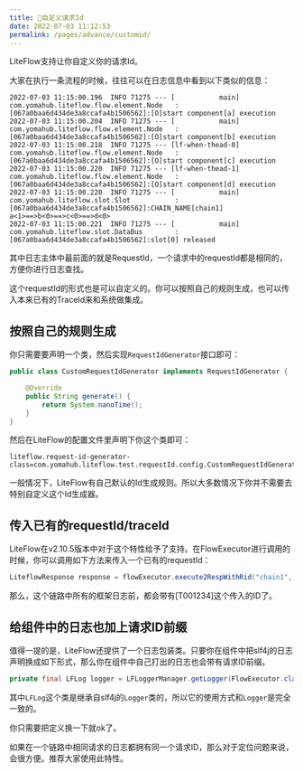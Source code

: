 ```yaml
---
title: 🧁自定义请求Id
date: 2022-07-03 11:12:53
permalink: /pages/advance/customid/
---
```


LiteFlow支持让你自定义你的请求Id。

大家在执行一条流程的时候，往往可以在日志信息中看到以下类似的信息：

```
2022-07-03 11:15:00.196  INFO 71275 --- [           main] com.yomahub.liteflow.flow.element.Node   : [067a0baa6d434de3a8ccafa4b1506562]:[O]start component[a] execution
2022-07-03 11:15:00.204  INFO 71275 --- [           main] com.yomahub.liteflow.flow.element.Node   : [067a0baa6d434de3a8ccafa4b1506562]:[O]start component[b] execution
2022-07-03 11:15:00.218  INFO 71275 --- [lf-when-thead-0] com.yomahub.liteflow.flow.element.Node   : [067a0baa6d434de3a8ccafa4b1506562]:[O]start component[c] execution
2022-07-03 11:15:00.220  INFO 71275 --- [lf-when-thead-1] com.yomahub.liteflow.flow.element.Node   : [067a0baa6d434de3a8ccafa4b1506562]:[O]start component[d] execution
2022-07-03 11:15:00.220  INFO 71275 --- [           main] com.yomahub.liteflow.slot.Slot           : [067a0baa6d434de3a8ccafa4b1506562]:CHAIN_NAME[chain1]
a<1>==>b<0>==>c<0>==>d<0>
2022-07-03 11:15:00.221  INFO 71275 --- [           main] com.yomahub.liteflow.slot.DataBus        : [067a0baa6d434de3a8ccafa4b1506562]:slot[0] released
```

其中日志主体中最前面的就是RequestId，一个请求中的requestId都是相同的，方便你进行日志查找。

这个requestId的形式也是可以自定义的。你可以按照自己的规则生成，也可以传入本来已有的TraceId来和系统做集成。

## 按照自己的规则生成

你只需要要声明一个类，然后实现`RequestIdGenerator`接口即可：

```java
public class CustomRequestIdGenerator implements RequestIdGenerator {

    @Override
    public String generate() {
        return System.nanoTime();
    }
}
```

然后在LiteFlow的配置文件里声明下你这个类即可：

```properties
liteflow.request-id-generator-class=com.yomahub.liteflow.test.requestId.config.CustomRequestIdGenerator
```

一般情况下，LiteFlow有自己默认的Id生成规则。所以大多数情况下你并不需要去特别自定义这个Id生成器。

## 传入已有的requestId/traceId

LiteFlow在v2.10.5版本中对于这个特性给予了支持。在FlowExecutor进行调用的时候，你可以调用如下方法来传入一个已有的requestId：

```java
LiteflowResponse response = flowExecutor.execute2RespWithRid("chain1", arg, "T001234", YourContext.class);
```

那么，这个链路中所有的框架日志前，都会带有[T001234]这个传入的ID了。

## 给组件中的日志也加上请求ID前缀

值得一提的是，LiteFlow还提供了一个日志包装类。只要你在组件中把slf4j的日志声明换成如下形式，那么你在组件中自己打出的日志也会带有请求ID前缀。

```java
private final LFLog logger = LFLoggerManager.getLogger(FlowExecutor.class);
```

其中`LFLog`这个类是继承自slf4j的`Logger`类的，所以它的使用方式和`Logger`是完全一致的。

你只需要把定义换一下就ok了。

如果在一个链路中相同请求的日志都拥有同一个请求ID，那么对于定位问题来说，会很方便。推荐大家使用此特性。

